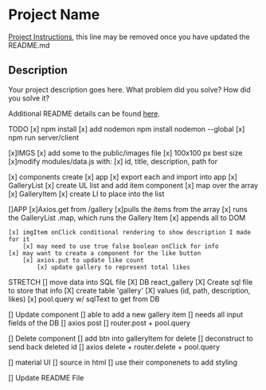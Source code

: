 # Project Name

[Project Instructions](./INSTRUCTIONS.md), this line may be removed once you have updated the README.md

## Description

Your project description goes here. What problem did you solve? How did you solve it?

Additional README details can be found [here](https://github.com/PrimeAcademy/readme-template/blob/master/README.md).


TODO
    [x] npm install
        [x] add nodemon npm install nodemon --global
    [x] npm run server/client

[x]IMGS
    [x] add some to the public/images file
        [x] 100x100 px best size
        [x]modify modules/data.js with:
            [x] id, title, description, path for

[x] components create
    [x] app
    [x] export each and import into app
    [x] GalleryList
        [x] create UL list and add item component
            [x] map over the array
    [x] GalleryItem
        [x] create LI to place into the list

[]APP
    [x]Axios.get from /gallery
        [x]pulls the items from the array
            [x] runs the GalleryList .map, which runs the Gallery Item 
                [x] appends all to DOM
    
    [x] imgItem onClick conditional rendering to show description I made for it
        [x] may need to use true false boolean onClick for info
    [x] may want to create a component for the like button 
        [x] axios.put to update like count
            [x] update gallery to represent total likes

   
STRETCH
[] move data into SQL file
    [X] DB react_gallery
    [X] Create sql file to store that info
        [X] create table 'gallery'
        [X] values (id, path, description, likes)
    [x] pool.query w/ sqlText to get from DB

[] Update component 
    [] able to add a new gallery item
        [] needs all input fields of the DB
    [] axios post
    [] router.post + pool.query

[] Delete component
    [] add btn into galleryItem for delete
    [] deconstruct to send back deleted id
        [] axios delete + router.delete + pool.query

[] material UI
    [] source in html
    [] use their componenets to add styling

[] Update README File